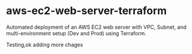 # aws-ec2-web-server-terraform
Automated deployment of an AWS EC2 web server with VPC, Subnet, and multi-environment setup (Dev and Prod) using Terraform.

Testing,ok adding more chages